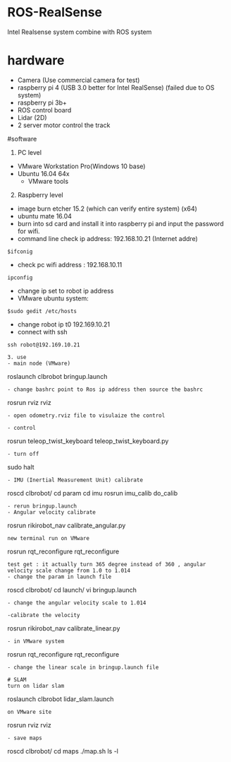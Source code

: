 # ROS-RealSense
 Intel Realsense system combine with ROS system

# hardware
- Camera (Use commercial camera for test)
- raspberry pi 4 (USB 3.0 better for Intel RealSense) (failed due to OS system)
- raspberry pi 3b+
- ROS control board
- Lidar (2D)
- 2 server motor control the track

#software

1. PC level
- VMware Workstation Pro(Windows 10 base)
- Ubuntu 16.04 64x
  - VMware tools

2. Raspberry level
- image burn etcher 15.2 (which can verify entire system) (x64)
- ubuntu mate 16.04
- burn into sd card and install it into raspberry pi and input the password for wifi.
- command line check ip address:  192.168.10.21 (Internet addre)
```
$ifconig
```
- check pc wifi address : 192.168.10.11
```
ipconfig
```
- change ip set to robot ip address
- VMware ubuntu system:
```
$sudo gedit /etc/hosts
```
- change robot ip t0 192.169.10.21
- connect with ssh
```
ssh robot@192.169.10.21

3. use
- main node (VMware)
```
roslaunch clbrobot bringup.launch
```
- change bashrc point to Ros ip address then source the bashrc
```
rosrun rviz rviz
```
- open odometry.rviz file to visulaize the control

- control
```
rosrun teleop_twist_keyboard teleop_twist_keyboard.py
```
- turn off
```
sudo halt
```
- IMU (Inertial Measurement Unit) calibrate
```
roscd clbrobot/
cd param
cd imu
rosrun imu_calib do_calib
```
- rerun bringup.launch
- Angular velocity calibrate
```
rosrun rikirobot_nav calibrate_angular.py
```
new terminal run on VMware
```
rosrun rqt_reconfigure rqt_reconfigure
```
test get : it actually turn 365 degree instead of 360 , angular velocity scale change from 1.0 to 1.014
- change the param in launch file
```
roscd clbrobot/
cd launch/
vi bringup.launch
```
- change the angular velocity scale to 1.014

-calibrate the velocity
```
rosrun rikirobot_nav calibrate_linear.py
```
- in VMware system
```
rosrun rqt_reconfigure rqt_reconfigure
```
- change the linear scale in bringup.launch file

# SLAM
turn on lidar slam
```
roslaunch clbrobot lidar_slam.launch

```
on VMware site
```
rosrun rviz rviz
```
- save maps
```
roscd clbrobot/
cd maps
./map.sh
ls -l
```
